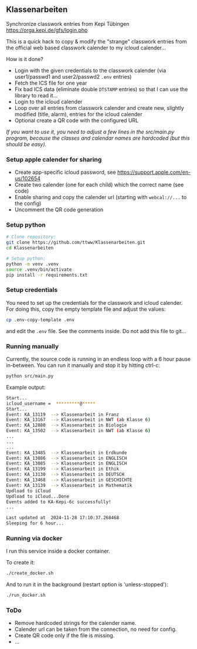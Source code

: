 ## Klassenarbeiten

Synchronize classwork entries from Kepi Tübingen https://orga.kepi.de/gfs/login.php

This is a quick hack to copy & modify the "strange" classwork entries from the official web based classwork calender to my icloud calender...

How is it done?
- Login with the given credentials to the classwork calender (via user1/passwd1 and user2/passwd2 `.env` entries)
- Fetch the ICS file for one year
- Fix bad ICS data (eliminate double `DTSTAMP` entries) so that I can use the library to read it...
- Login to the icloud calender
- Loop over all entries from classwork calender and create new, slightly modified (title, alarm), entries for the icloud calender
- Optional create a QR code with the configured URL

*If you want to use it, you need to adjust a few lines in the src/main.py program, because the classes and calendar names are hardcoded (but this should be easy).*

### Setup apple calender for sharing
- Create app-specific icloud password, see https://support.apple.com/en-us/102654
- Create two calender (one for each child) which the correct name (see code)
- Enable sharing and copy the calender url (starting with `webcal://...` to the config)
- Uncomment the QR code generation

### Setup python

```bash
# Clone repository:
git clone https://github.com/ttww/Klassenarbeiten.git
cd Klassenarbeiten

# Setup python:
python -m venv .venv
source .venv/bin/activate
pip install -r requirements.txt
```

### Setup credentials

You need to set up the credentials for the classwork and icloud calender.
For doing this, copy the empty template file and adjust the values:
```bash
cp .env-copy-template .env
```
and edit the `.env` file. See the comments inside.
Do not add this file to git...

### Running manually

Currently, the source code is running in an endless loop with a 6 hour pause in-between.
You can run it manually and stop it by hitting ctrl-c:

```bash
python src/main.py
```

Example output:
```bash
Start...
icloud_username =  *********@*****
Start...
Event: KA_13119  --> Klassenarbeit in Franz
Event: KA_13167  --> Klassenarbeit in NWT (ab Klasse 6)
Event: KA_12880  --> Klassenarbeit in Biologie
Event: KA_13502  --> Klassenarbeit in NWT (ab Klasse 6)
...
...
...
Event: KA_13485  --> Klassenarbeit in Erdkunde
Event: KA_13086  --> Klassenarbeit in ENGLISCH
Event: KA_13085  --> Klassenarbeit in ENGLISCH
Event: KA_13199  --> Klassenarbeit in Ethik
Event: KA_13130  --> Klassenarbeit in DEUTSCH
Event: KA_13468  --> Klassenarbeit in GESCHICHTE
Event: KA_13139  --> Klassenarbeit in Mathematik
Updload to iCloud
Updload to iCloud...Done
Events added to KA-Kepi-6c successfully!
...

Last updated at  2024-11-28 17:10:37.268468
Sleeping for 6 hour...
```

### Running via docker

I run this service inside a docker container.

To create it:
```bash
./create_docker.sh
```

And to run it in the background (restart option is 'unless-stopped'):
```bash
./run_docker.sh
```


### ToDo
- Remove hardcoded strings for the calender name.
- Calender url can be taken from the connection, no need for config.
- Create QR code only if the file is missing. 
- ...

